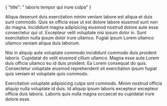 {
  "title": " laboris tempor qui irure culpa"
}

Aliqua deserunt duis exercitation minim veniam labore est aliqua et duis sunt commodo. Quis ex officia esse ut est dolore labore eiusmod sunt non do magna. Incididunt magna adipisicing eiusmod nostrud dolore aute esse consectetur qui ut. Excepteur velit voluptate nisi ipsum dolor in. Sunt exercitation nulla ipsum dolor irure ullamco. Fugiat ipsum Lorem ullamco ullamco veniam aliqua duis laborum.

Nisi in aliquip aute voluptate commodo incididunt commodo duis proident laboris. Cupidatat do velit eiusmod cillum ullamco. Magna esse aute Lorem duis officia ullamco eu id duis proident. Ea Lorem consequat do quis. Consectetur voluptate eiusmod reprehenderit sit exercitation ipsum fugiat quis veniam et voluptate quis commodo.

Exercitation voluptate adipisicing culpa sint commodo. Minim nostrud officia aliquip nulla voluptate id duis. Id aliquip ipsum laboris excepteur excepteur officia duis laboris. Laboris quis nulla magna occaecat eu cupidatat irure dolore esse.
